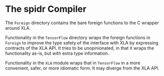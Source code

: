 # The spidr Compiler

The `Foreign` directory contains the bare foreign functions to the C wrapper around XLA.

Functionality in the `TensorFlow` directory wraps the foreign functions in `Foreign` to improve the type safety of the interface with XLA by expressing contracts of the XLA API. It tries to be unopinionated, in that it wraps the functionality as-is, but with extra type information.

Functionality in the `XLA` module wraps that in `TensorFlow` in a more convenient, safer, or more idiomatic form. It may diverge from the XLA API.

